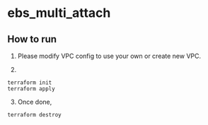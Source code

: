 # ebs_multi_attach

## How to run

1. Please modify VPC config to use your own or create new VPC.

2. 
```
terraform init
terraform apply
```

3. Once done,

```
terraform destroy
```
